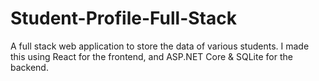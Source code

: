 # Student-Profile-Full-Stack
A full stack web application to store the data of various students. I made this using React for the frontend, and ASP.NET Core &amp; SQLite for the backend.
